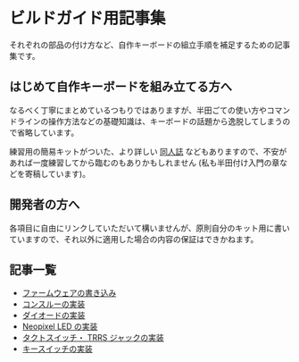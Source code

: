 # ビルドガイド用記事集

それぞれの部品の付け方など、自作キーボードの組立手順を補足するための記事集です。

## はじめて自作キーボードを組み立てる方へ

なるべく丁寧にまとめているつもりではありますが、半田ごての使い方やコマンドラインの操作方法などの基礎知識は、キーボードの話題から逸脱してしまうので省略しています。

練習用の簡易キットがついた、より詳しい [同人誌](https://riconken.bitbucket.io/hifumi/) などもありますので、不安があれば一度練習してから臨むのもありかもしれません (私も半田付け入門の章などを寄稿しています)。

## 開発者の方へ

各項目に自由にリンクしていただいて構いませんが、原則自分のキット用に書いていますので、それ以外に適用した場合の内容の保証はできかねます。

## 記事一覧

- [ファームウェアの書き込み](firmware.markdown)
- [コンスルーの実装](conthrough.markdown)
- [ダイオードの実装](diode.markdown)
- [Neopixel LED の実装](neopixel.markdown)
- [タクトスイッチ・ TRRS ジャックの実装](other_components.markdown)
- [キースイッチの実装](switch.markdown)
